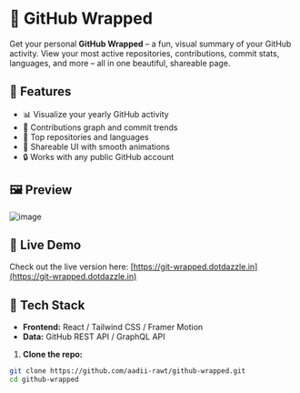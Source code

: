 # 🎁 GitHub Wrapped

Get your personal **GitHub Wrapped** – a fun, visual summary of your GitHub activity.
View your most active repositories, contributions, commit stats, languages, and more – all in one beautiful, shareable page.

## 🌟 Features

- 📊 Visualize your yearly GitHub activity
- 📅 Contributions graph and commit trends
- 🚀 Top repositories and languages
- 🎨 Shareable UI with smooth animations
- 🔒 Works with any public GitHub account

## 🖼️ Preview

![image](https://github.com/user-attachments/assets/b0479bf2-cf88-4098-887a-1a0378566d43)


## 🚀 Live Demo

Check out the live version here: [https://git-wrapped.dotdazzle.in](https://git-wrapped.dotdazzle.in)

## 🔧 Tech Stack

- **Frontend:** React / Tailwind CSS / Framer Motion
- **Data:** GitHub REST API / GraphQL API
  

1. **Clone the repo:**

```bash
git clone https://github.com/aadii-rawt/github-wrapped.git
cd github-wrapped
